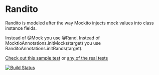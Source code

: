 # Randito
Randito is modeled after the way Mockito injects mock values into class instance fields.  
 
Instead of @Mock you use @Rand.
Instead of MocktioAnnotations.initMocks(target) you use RanditoAnnotations.initRands(target).

[Check out this sample test](src/test/java/org/randito/SampleTest.java) or [any of the real tests](src/test/java/org/randito/) 
    
[![Build Status](https://travis-ci.org/vitopn/randito.svg?branch=master)](https://travis-ci.org/vitopn/randito)

